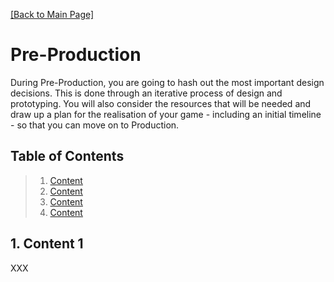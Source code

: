[[Back to Main Page]](README.md/#production-guide-for-solo-game-development)

# Pre-Production

During Pre-Production, you are going to hash out the most important design decisions. This is done through an iterative process of design and prototyping. You will also consider the resources that will be needed and draw up a plan for the realisation of your game - including an initial timeline - so that you can move on to Production.

<a name="toc"></a>
## Table of Contents

> 1. [Content](#)
> 2. [Content](#)
> 3. [Content](#)
> 4. [Content](#)

<a name="content-1"></a>
## 1. Content 1

XXX